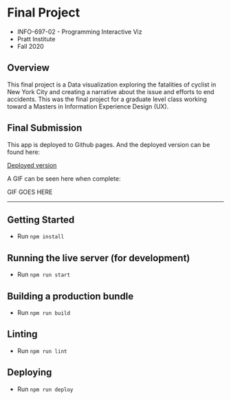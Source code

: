 # Final Project
- INFO-697-02 - Programming Interactive Viz
- Pratt Institute
- Fall 2020

## Overview

This final project is a Data visualization exploring the fatalities of cyclist in New York City and creating a narrative about the issue and efforts to end accidents.  This was the final project for a graduate level class working toward a Masters in Information Experience Design (UX).

## Final Submission

This app is deployed to Github pages. And the deployed version can be found here:

[Deployed version](https://google.com)

A GIF can be seen here when complete:

GIF GOES HERE

-------------

## Getting Started

- Run `npm install`

## Running the live server (for development)

- Run `npm run start`

## Building a production bundle

- Run `npm run build`

## Linting

- Run `npm run lint`

## Deploying

- Run `npm run deploy`
